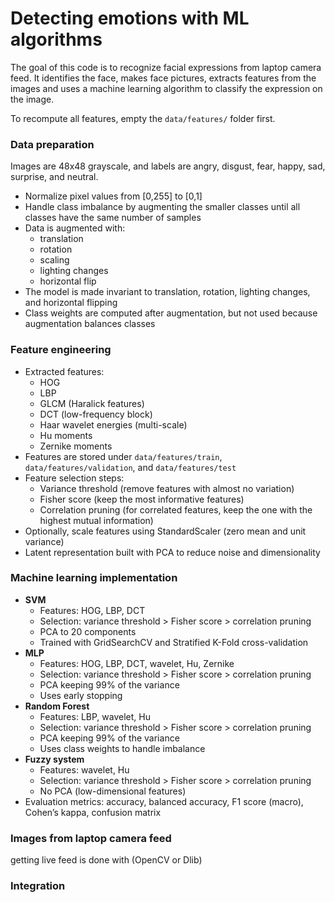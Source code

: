 # Detecting emotions with ML algorithms
The goal of this code is to recognize facial expressions from laptop camera feed. It identifies the face, makes face pictures, extracts features from the images and uses a machine learning algorithm to classify the expression on the image.

To recompute all features, empty the `data/features/` folder first.

### Data preparation
Images are 48x48 grayscale, and labels are angry, disgust, fear, happy, sad, surprise, and neutral.
- Normalize pixel values from [0,255] to [0,1]  
- Handle class imbalance by augmenting the smaller classes until all classes have the same number of samples  
- Data is augmented with:
  - translation  
  - rotation  
  - scaling  
  - lighting changes  
  - horizontal flip  
- The model is made invariant to translation, rotation, lighting changes, and horizontal flipping  
- Class weights are computed after augmentation, but not used because augmentation balances classes

### Feature engineering
- Extracted features:  
  - HOG  
  - LBP  
  - GLCM (Haralick features)  
  - DCT (low-frequency block)  
  - Haar wavelet energies (multi-scale)  
  - Hu moments  
  - Zernike moments  
- Features are stored under `data/features/train`, `data/features/validation`, and `data/features/test`  
- Feature selection steps:  
  - Variance threshold (remove features with almost no variation)  
  - Fisher score (keep the most informative features)  
  - Correlation pruning (for correlated features, keep the one with the highest mutual information)  
- Optionally, scale features using StandardScaler (zero mean and unit variance)  
- Latent representation built with PCA to reduce noise and dimensionality  

### Machine learning implementation
- **SVM**  
  - Features: HOG, LBP, DCT  
  - Selection: variance threshold > Fisher score > correlation pruning  
  - PCA to 20 components  
  - Trained with GridSearchCV and Stratified K-Fold cross-validation  
- **MLP**  
  - Features: HOG, LBP, DCT, wavelet, Hu, Zernike  
  - Selection: variance threshold > Fisher score > correlation pruning  
  - PCA keeping 99% of the variance  
  - Uses early stopping  
- **Random Forest**  
  - Features: LBP, wavelet, Hu  
  - Selection: variance threshold > Fisher score > correlation pruning  
  - PCA keeping 99% of the variance  
  - Uses class weights to handle imbalance  
- **Fuzzy system**  
  - Features: wavelet, Hu  
  - Selection: variance threshold > Fisher score > correlation pruning  
  - No PCA (low-dimensional features)  
- Evaluation metrics: accuracy, balanced accuracy, F1 score (macro), Cohen’s kappa, confusion matrix  



### Images from laptop camera feed

getting live feed is done with (OpenCV or Dlib)

### Integration